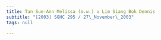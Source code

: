 ```yaml
---
title: Tan Sue-Ann Melissa (m.w.) v Lim Siang Bok Dennis
subtitle: "[2003] SGHC 295 / 27\_November\_2003"
tags: null

---
```



